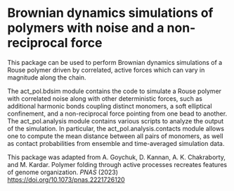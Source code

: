 # Brownian dynamics simulations of polymers with noise and a non-reciprocal force

This package can be used to perform Brownian dynamics simulations of a Rouse polymer driven by correlated, active forces which can vary in magnitude along the chain.

The act_pol.bdsim module contains the code to simulate a Rouse polymer with correlated noise along with other deterministic forces, such as additional harmonic bonds coupling distinct monomers, a soft elliptical confinement, and a non-reciprocal force pointing from one bead to another. The act_pol.analysis module contains various scripts to analyze the output of the simulation. In particular, the act_pol.analysis.contacts module allows one to compute the mean distance between all pairs of monomers, as well as contact probabilities from ensemble and time-averaged simulation data. 

This package was adapted from A. Goychuk, D. Kannan, A. K. Chakraborty, and M. Kardar. Polymer folding through active processes recreates features of genome organization. *PNAS* (2023) https://doi.org/10.1073/pnas.2221726120
